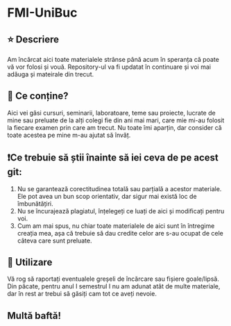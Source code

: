 # FMI-UniBuc

## ⭐ Descriere

Am încărcat aici toate materialele strânse până acum în speranța că poate vă vor folosi și vouă. Repository-ul va fi updatat în continuare și voi mai adăuga și mateirale din trecut. 

## 🎢 Ce conține?

Aici vei găsi cursuri, seminarii, laboratoare, teme sau proiecte, lucrate de mine sau preluate de la alți colegi fie din ani mai mari, care mie mi-au folosit la fiecare examen prin care am trecut. Nu toate îmi aparțin, dar consider că toate acestea pe mine m-au ajutat să învăț.

## ❗Ce trebuie să știi înainte să iei ceva de pe acest git:

1. Nu se garantează corectitudinea totală sau parțială a acestor materiale. Ele pot avea un bun scop orientativ, dar sigur mai există loc de îmbunătățiri.
2. Nu se încurajează plagiatul, înțelegeți ce luați de aici și modificați pentru voi.
3. Cum am mai spus, nu chiar toate materialele de aici sunt în întregime creația mea, așa că trebuie să dau credite celor are s-au ocupat de cele câteva care sunt preluate.

## 📲 Utilizare
Vă rog să raportați eventualele greșeli de încărcare sau fișiere goale/lipsă. 
Din păcate, pentru anul I semestrul I nu am adunat atât de multe materiale, dar în  rest ar trebui să găsiți cam tot ce aveți nevoie.

## Multă baftă!
